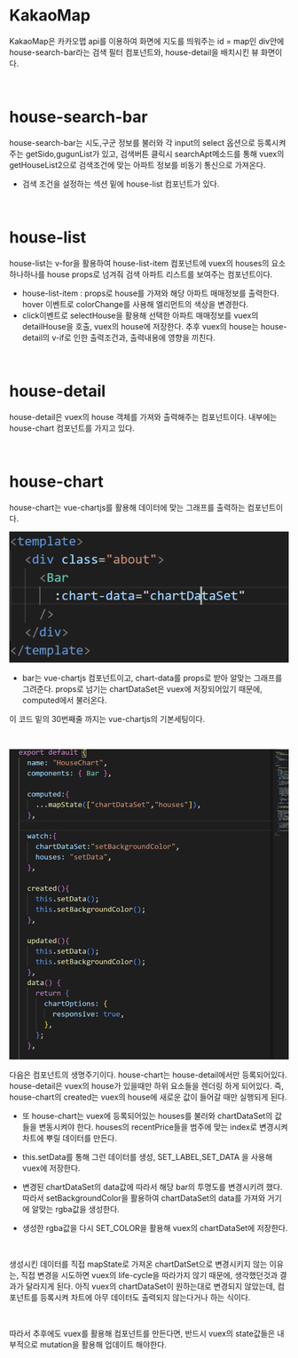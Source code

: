 # KakaoMap
KakaoMap은 카카오맵 api를 이용하여 화면에 지도를 띄워주는 id = map인 div안에 house-search-bar라는 검색 필터 컴포넌트와, house-detail을 배치시킨 뷰 화면이다.

<br>

# house-search-bar

house-search-bar는 시도,구군 정보를 불러와 각 input의 select 옵션으로 등록시켜주는 getSido,gugunList가 있고, 검색버튼 클릭시 searchApt메소드를 통해 vuex의 getHouseList2으로 검색조건에 맞는 아파트 정보를 비동기 통신으로 가져온다.

* 검색 조건을 설정하는 섹션 밑에 house-list 컴포넌트가 있다. 

<br>

# house-list
house-list는 v-for을 활용하여 house-list-item 컴포넌트에 vuex의 houses의 요소 하나하나를 house props로 넘겨줘 검색 아파트 리스트를 보여주는 컴포넌트이다.

* house-list-item : props로 house를 가져와 해당 아파트 매매정보를 출력한다. hover 이벤트로 colorChange를 사용해 엘리먼트의 색상을 변경한다. 
* click이벤트로 selectHouse을 활용해 선택한 아파트 매매정보를 vuex의 detailHouse을 호출, vuex의 house에 저장한다. 추후 vuex의 house는 house-detail의 v-if로 인한 출력조건과, 출력내용에 영향을 끼친다.


<br>

# house-detail
house-detail은 vuex의 house 객체를 가져와 출력해주는 컴포넌트이다. 내부에는 house-chart 컴포넌트를 가지고 있다.

<br>

# house-chart

house-chart는 vue-chartjs를 활용해 데이터에 맞는 그래프를 출력하는 컴포넌트이다.

![alt](./readmeImage/%EC%B0%A8%ED%8A%B81.png)
* bar는 vue-chartjs 컴포넌트이고, chart-data를 props로 받아 알맞는 그래프를 그려준다. props로 넘기는 chartDataSet은 vuex에 저장되어있기 때문에, computed에서 불러온다.

이 코드 밑의 30번째줄 까지는 vue-chartjs의 기본세팅이다.

<br>

![alt](./readmeImage/%EC%B0%A8%ED%8A%B82.png)

다음은 컴포넌트의 생명주기이다. house-chart는 house-detail에서만 등록되어있다. house-detail은 vuex의 house가 있을때만 하위 요소들을 렌더링 하게 되어있다. 즉, house-chart의 created는 vuex의 house에 새로운 값이 들어갈 때만 실행되게 된다.

* 또 house-chart는 vuex에 등록되어있는 houses를 불러와 chartDataSet의 값들을 변동시켜야 한다. houses의 recentPrice들을 범주에 맞는 index로 변경시켜 차트에 뿌릴 데이터를 만든다. 

* this.setData를 통해 그런 데이터를 생성, SET_LABEL,SET_DATA 을 사용해 vuex에 저장한다.

* 변경된 chartDataSet의 data값에 따라서 해당 bar의 투명도를 변경시키려 했다. 따라서 setBackgroundColor을 활용하여 chartDataSet의 data를 가져와 거기에 알맞는 rgba값을 생성한다.
*  생성한 rgba값을 다시 SET_COLOR을 활용해 vuex의 chartDataSet에 저장한다.

<br>

생성시킨 데이터를 직접 mapState로 가져온 chartDatSet으로 변경시키지 않는 이유는, 직접 변경을 시도하면 vuex의 life-cycle을 따라가지 않기 때문에, 생각했던것과 결과가 달라지게 된다. 아직 vuex의 chartDataSet이 원하는대로 변경되지 않았는데, 컴포넌트를 등록시켜 차트에 아무 데이터도 출력되지 않는다거나 하는 식이다.

<br>

따라서 추후에도 vuex를 활용해 컴포넌트를 만든다면, 반드시 vuex의 state값들은 내부적으로 mutation을 활용해 업데이트 해야한다.